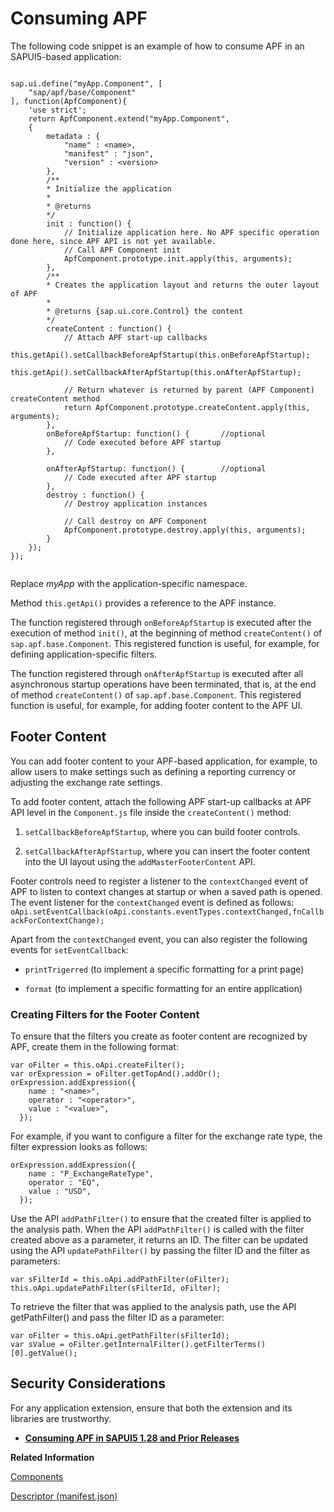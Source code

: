 <!-- loio0109e67712bc4966bfa8922909e92a87 -->

# Consuming APF

The following code snippet is an example of how to consume APF in an SAPUI5-based application:

```

sap.ui.define("myApp.Component", [
	"sap/apf/base/Component"
], function(ApfComponent){
	'use strict';
	return ApfComponent.extend("myApp.Component", 
	{
		metadata : {
			"name" : <name>,
			"manifest" : "json",
			"version" : <version>
		},
		/**
		* Initialize the application
		*
		* @returns 
		*/
		init : function() {
			// Initialize application here. No APF specific operation done here, since APF API is not yet available.
			// Call APF Component init
			ApfComponent.prototype.init.apply(this, arguments);
		},
		/**
		* Creates the application layout and returns the outer layout of APF 
		*
		* @returns {sap.ui.core.Control} the content
		*/ 
		createContent : function() {
			// Attach APF start-up callbacks
			this.getApi().setCallbackBeforeApfStartup(this.onBeforeApfStartup);
			this.getApi().setCallbackAfterApfStartup(this.onAfterApfStartup);
 
			// Return whatever is returned by parent (APF Component) createContent method
			return ApfComponent.prototype.createContent.apply(this, arguments);
		},
		onBeforeApfStartup: function() {       //optional
			// Code executed before APF startup
		},
 
		onAfterApfStartup: function() {        //optional
			// Code executed after APF startup
		},
		destroy : function() {
			// Destroy application instances
 
			// Call destroy on APF Component
			ApfComponent.prototype.destroy.apply(this, arguments);
		}
	});
}); 
        
```

Replace *myApp* with the application-specific namespace.

Method `this.getApi()` provides a reference to the APF instance.

The function registered through `onBeforeApfStartup` is executed after the execution of method `init()`, at the beginning of method `createContent()` of `sap.apf.base.Component`. This registered function is useful, for example, for defining application-specific filters.

The function registered through `onAfterApfStartup` is executed after all asynchronous startup operations have been terminated, that is, at the end of method `createContent()` of `sap.apf.base.Component`. This registered function is useful, for example, for adding footer content to the APF UI.



## Footer Content

You can add footer content to your APF-based application, for example, to allow users to make settings such as defining a reporting currency or adjusting the exchange rate settings.

To add footer content, attach the following APF start-up callbacks at APF API level in the `Component.js` file inside the `createContent()` method:

1.  `setCallbackBeforeApfStartup`, where you can build footer controls.

2.  `setCallbackAfterApfStartup`, where you can insert the footer content into the UI layout using the `addMasterFooterContent` API.


Footer controls need to register a listener to the `contextChanged` event of APF to listen to context changes at startup or when a saved path is opened. The event listener for the `contextChanged` event is defined as follows: `oApi.setEventCallback(oApi.constants.eventTypes.contextChanged,fnCallbackForContextChange);`

Apart from the `contextChanged` event, you can also register the following events for `setEventCallback`:

-   `printTrigerred` \(to implement a specific formatting for a print page\)

-   `format` \(to implement a specific formatting for an entire application\)




### Creating Filters for the Footer Content

To ensure that the filters you create as footer content are recognized by APF, create them in the following format:

```
var oFilter = this.oApi.createFilter();
var orExpression = oFilter.getTopAnd().addOr();
orExpression.addExpression({
    name : "<name>",
    operator : "<operator>",
    value : "<value>",
  });
```

For example, if you want to configure a filter for the exchange rate type, the filter expression looks as follows:

```
orExpression.addExpression({
    name : "P_ExchangeRateType",
    operator : "EQ",
    value : "USD", 
  });
```

Use the API `addPathFilter()` to ensure that the created filter is applied to the analysis path. When the API `addPathFilter()` is called with the filter created above as a parameter, it returns an ID. The filter can be updated using the API `updatePathFilter()` by passing the filter ID and the filter as parameters:

```
var sFilterId = this.oApi.addPathFilter(oFilter);
this.oApi.updatePathFilter(sFilterId, oFilter);

```

To retrieve the filter that was applied to the analysis path, use the API getPathFilter\(\) and pass the filter ID as a parameter:

```
var oFilter = this.oApi.getPathFilter(sFilterId);
var sValue = oFilter.getInternalFilter().getFilterTerms()[0].getValue();

```



## Security Considerations

For any application extension, ensure that both the extension and its libraries are trustworthy.

-   **[Consuming APF in SAPUI5 1.28 and Prior Releases](consuming-apf-in-sapui5-1-28-and-prior-releases-47be855.md)**  


**Related Information**  


[Components](../04_Essentials/components-958ead5.md "Components are independent and reusable parts used in SAPUI5 applications.")

[Descriptor \(manifest.json\)](descriptor-manifest-json-74038a5.md "")

